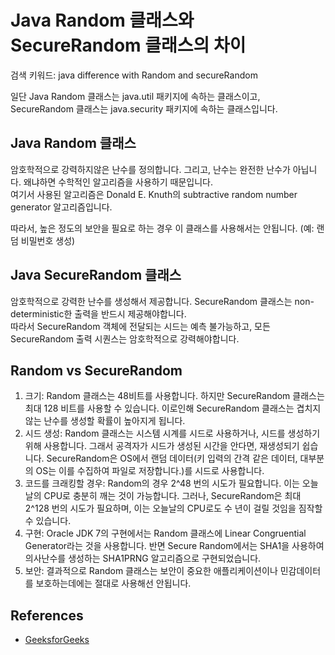 # Java Random 클래스와 SecureRandom 클래스의 차이

검색 키워드: java difference with Random and secureRandom

일단 Java Random 클래스는 java.util 패키지에 속하는 클래스이고, SecureRandom 클래스는 java.security 패키지에 속하는 클래스입니다.

## Java Random 클래스

암호학적으로 강력하지않은 난수를 정의합니다. 그리고, 난수는 완전한 난수가 아닙니다. 왜냐하면 수학적인 알고리즘을 사용하기 때문입니다.  
여기서 사용된 알고리즘은 Donald E. Knuth의 subtractive random number generator 알고리즘입니다.

따라서, 높은 정도의 보안을 필요로 하는 경우 이 클래스를 사용해서는 안됩니다. (예: 랜덤 비밀번호 생성)

## Java SecureRandom 클래스

암호학적으로 강력한 난수를 생성해서 제공합니다. SecureRandom 클래스는 non-deterministic한 출력을 반드시 제공해야합니다.  
따라서 SecureRandom 객체에 전달되는 시드는 예측 불가능하고, 모든 SecureRandom 출력 시퀀스는 암호학적으로 강력해야합니다.

## Random vs SecureRandom

1. 크기: Random 클래스는 48비트를 사용합니다. 하지만 SecureRandom 클래스는 최대 128 비트를 사용할 수 있습니다.
   이로인해 SecureRandom 클래스는 겹치지 않는 난수를 생성할 확률이 높아지게 됩니다.
2. 시드 생성: Random 클래스는 시스템 시계를 시드로 사용하거나, 시드를 생성하기 위해 사용합니다.
   그래서 공격자가 시드가 생성된 시간을 안다면, 재생성되기 쉽습니다.
   SecureRandom은 OS에서 랜덤 데이터(키 입력의 간격 같은 데이터, 대부분의 OS는 이를 수집하여 파일로 저장합니다.)를 시드로 사용합니다.
3. 코드를 크래킹할 경우: Random의 경우 2^48 번의 시도가 필요합니다. 이는 오늘날의 CPU로 충분히 깨는 것이 가능합니다.
   그러나, SecureRandom은 최대 2^128 번의 시도가 필요하며, 이는 오늘날의 CPU로도 수 년이 걸릴 것임을 짐작할 수 있습니다.
4. 구현: Oracle JDK 7의 구현에서는 Random 클래스에 Linear Congruential Generator라는 것을 사용합니다.
   반면 Secure Random에서는 SHA1을 사용하여 의사난수를 생성하는 SHA1PRNG 알고리즘으로 구현되었습니다.
5. 보안: 결과적으로 Random 클래스는 보안이 중요한 애플리케이션이나 민감데이터를 보호하는데에는 절대로 사용해선 안됩니다.

## References

- [GeeksforGeeks](https://www.geeksforgeeks.org/random-vs-secure-random-numbers-java)
